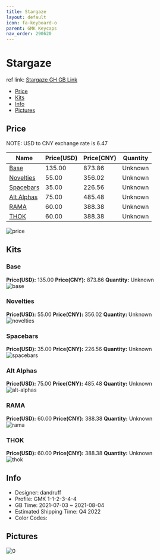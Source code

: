 ```yaml
---
title: Stargaze 
layout: default
icon: fa-keyboard-o
parent: GMK Keycaps
nav_order: 290620
---
```


# Stargaze 

ref link: [Stargaze GH GB Link](https://geekhack.org/index.php?topic=113641.0)

* [Price](#price)
* [Kits](#kits)
* [Info](#info)
* [Pictures](#pictures)

## Price

NOTE: USD to CNY exchange rate is 6.47

| Name          | Price(USD)   |  Price(CNY) | Quantity |
| ------------- | ------------ |  ---------- | -------- |
|[Base](#base)|135.00|873.86|Unknown|
|[Novelties](#novelties)|55.00|356.02|Unknown|
|[Spacebars](#spacebars)|35.00|226.56|Unknown|
|[Alt Alphas](#alt-alphas)|75.00|485.48|Unknown|
|[RAMA](#rama)|60.00|388.38|Unknown|
|[THOK](#thok)|60.00|388.38|Unknown|

<img src="{{ 'assets/images/gmk-keycaps/Stargaze/price.jpg' | relative_url }}" alt="price" class="image featured">

## Kits
### Base  
**Price(USD):** 135.00	**Price(CNY):** 873.86	**Quantity:** Unknown  
<img src="{{ 'assets/images/gmk-keycaps/Stargaze/kits_pics/base.png' | relative_url }}" alt="base" class="image featured">

### Novelties  
**Price(USD):** 55.00	**Price(CNY):** 356.02	**Quantity:** Unknown  
<img src="{{ 'assets/images/gmk-keycaps/Stargaze/kits_pics/novelties.png' | relative_url }}" alt="novelties" class="image featured">

### Spacebars  
**Price(USD):** 35.00	**Price(CNY):** 226.56	**Quantity:** Unknown  
<img src="{{ 'assets/images/gmk-keycaps/Stargaze/kits_pics/spacebars.jpg' | relative_url }}" alt="spacebars" class="image featured">

### Alt Alphas  
**Price(USD):** 75.00	**Price(CNY):** 485.48	**Quantity:** Unknown  
<img src="{{ 'assets/images/gmk-keycaps/Stargaze/kits_pics/alt-alphas.jpg' | relative_url }}" alt="alt-alphas" class="image featured">

### RAMA  
**Price(USD):** 60.00	**Price(CNY):** 388.38	**Quantity:** Unknown  
<img src="{{ 'assets/images/gmk-keycaps/Stargaze/kits_pics/rama.png' | relative_url }}" alt="rama" class="image featured">

### THOK  
**Price(USD):** 60.00	**Price(CNY):** 388.38	**Quantity:** Unknown  
<img src="{{ 'assets/images/gmk-keycaps/Stargaze/kits_pics/thok.jpg' | relative_url }}" alt="thok" class="image featured">

## Info
* Designer: dandruff  
* Profile: GMK 1-1-2-3-4-4  
* GB Time: 2021-07-03 ~ 2021-08-04  
* Estimated Shipping Time: Q4 2022  
* Color Codes:  


## Pictures  
<img src="{{ 'assets/images/gmk-keycaps/Stargaze/rendering_pics/0.png' | relative_url }}" alt="0" class="image featured">
